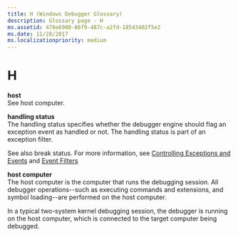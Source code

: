 ```yaml
---
title: H (Windows Debugger Glossary)
description: Glossary page - H 
ms.assetid: 478e6900-86f9-487c-a2fd-18543402f5e2
ms.date: 11/28/2017
ms.localizationpriority: medium
---
```


# H


<span id="host"></span><span id="HOST"></span>**host**  
See host computer.

<span id="handling-status"></span><span id="HANDLING_STATUS"></span>**handling status**  
The handling status specifies whether the debugger engine should flag an exception event as handled or not. The handling status is part of an exception filter.

See also break status. For more information, see [Controlling Exceptions and Events](controlling-exceptions-and-events.md) and [Event Filters](event-filters.md)

<span id="host_computer"></span><span id="HOST_COMPUTER"></span>**host computer**  
The host computer is the computer that runs the debugging session. All debugger operations--such as executing commands and extensions, and symbol loading--are performed on the host computer.

In a typical two-system kernel debugging session, the debugger is running on the host computer, which is connected to the target computer being debugged.

 

 





